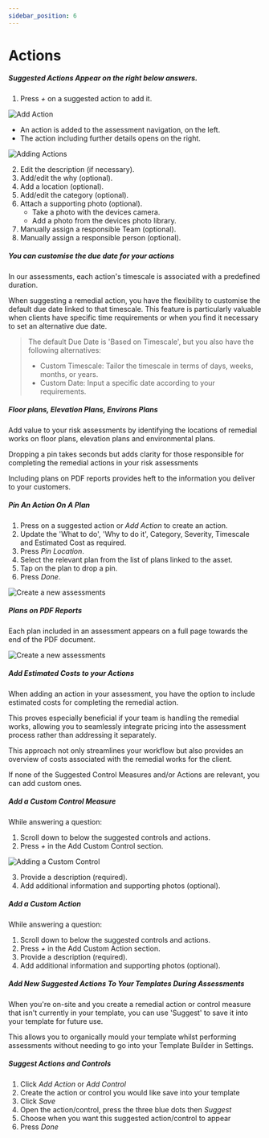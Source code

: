 ```yaml
---
sidebar_position: 6
---
```

# Actions

##### Suggested Actions Appear on the right below answers.

1. Press *+* on a suggested action to add it.

![Add Action](/img/support/app/assessments/addaction.webp)

* An action is added to the assessment navigation, on the left.
* The action including further details opens on the right.

![Adding Actions](/img/support/app/assessments/actions.webp)

2. Edit the description (if necessary).
1. Add/edit the why (optional).
1. Add a location (optional).
1. Add/edit the category (optional).
1. Attach a supporting photo (optional).
    * Take a photo with the devices camera.
    * Add a photo from the devices photo library.
1. Manually assign a responsible Team (optional).
1. Manually assign a responsible person (optional).

##### You can customise the due date for your actions

In our assessments, each action's timescale is associated with a predefined duration.

When suggesting a remedial action, you have the flexibility to customise the default due date linked to that timescale. This feature is particularly valuable when clients have specific time requirements or when you find it necessary to set an alternative due date.

> The default Due Date is 'Based on Timescale', but you also have the following alternatives:
>
> * Custom Timescale: Tailor the timescale in terms of days, weeks, months, or years.
> * Custom Date: Input a specific date according to your requirements.

##### Floor plans, Elevation Plans, Environs Plans

Add value to your risk assessments by identifying the locations of remedial works on floor plans, elevation plans and environmental plans.

Dropping a pin takes seconds but adds clarity for those responsible for completing the remedial actions in your risk assessments

Including plans on PDF reports provides heft to the information you deliver to your customers.

##### Pin An Action On A Plan

1. Press on a suggested action or *Add Action* to create an action.
1. Update the 'What to do', 'Why to do it', Category, Severity, Timescale and Estimated Cost as required.
1. Press *Pin Location*.
1. Select the relevant plan from the list of plans linked to the asset.
1. Tap on the plan to drop a pin.
1. Press *Done*.

![Create a new assessments](/img/support/app/assessments/pinactionapp.webp "Create a new assessments")

##### Plans on PDF Reports

Each plan included in an assessment appears on a full page towards the end of the PDF document.

![Create a new assessments](/img/support/app/assessments/pinactionpdf.webp "Create a new assessments")

##### Add Estimated Costs to your Actions

When adding an action in your assessment, you have the option to include estimated costs for completing the remedial action.

This proves especially beneficial if your team is handling the remedial works, allowing you to seamlessly integrate pricing into the assessment process rather than addressing it separately.

This approach not only streamlines your workflow but also provides an overview of costs associated with the remedial works for the client.

If none of the Suggested Control Measures and/or Actions are relevant, you can add custom ones.

##### Add a Custom Control Measure

While answering a question:

1. Scroll down to below the suggested controls and actions.
1. Press *+* in the Add Custom Control section.

![Adding a Custom Control](/img/support/app/assessments/customcontrol.webp)

3. Provide a description (required).
1. Add additional information and supporting photos (optional).

##### Add a Custom Action

While answering a question:

1. Scroll down to below the suggested controls and actions.
1. Press *+* in the Add Custom Action section.
1. Provide a description (required).
1. Add additional information and supporting photos (optional).

##### Add New Suggested Actions To Your Templates During Assessments

When you're on-site and you create a remedial action or control measure that isn't currently in your template, you can use 'Suggest' to save it into your template for future use.

This allows you to organically mould your template whilst performing assessments without needing to go into your Template Builder in Settings.

##### Suggest Actions and Controls

1. Click *Add Action* or *Add Control*
1. Create the action or control you would like save into your template
1. Click *Save*
1. Open the action/control, press the three blue dots then *Suggest*
1. Choose when you want this suggested action/control to appear
1. Press *Done*
